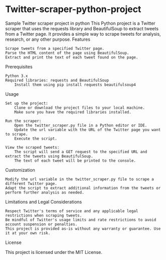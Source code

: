 # Twitter-scraper-python-project
Sample Twitter scraper project in python
This Python project is a Twitter scraper that uses the requests library and BeautifulSoup to extract tweets from a Twitter page. It provides a simple way to scrape tweets for analysis, research, or any other purpose.
Features

    Scrape tweets from a specified Twitter page.
    Parse the HTML content of the page using BeautifulSoup.
    Extract and print the text of each tweet found on the page.

Prerequisites

    Python 3.x
    Required libraries: requests and BeautifulSoup
        Install them using pip install requests beautifulsoup4

Usage

    Set up the project:
        Clone or download the project files to your local machine.
        Make sure you have the required libraries installed.

    Run the scraper:
        Open the twitter_scraper.py file in a Python editor or IDE.
        Update the url variable with the URL of the Twitter page you want to scrape.
        Execute the script.

    View the scraped tweets:
        The script will send a GET request to the specified URL and extract the tweets using BeautifulSoup.
        The text of each tweet will be printed to the console.

Customization

    Modify the url variable in the twitter_scraper.py file to scrape a different Twitter page.
    Adapt the script to extract additional information from the tweets or perform further analysis as needed.

Limitations and Legal Considerations

    Respect Twitter's terms of service and any applicable legal restrictions when scraping tweets.
    Be mindful of Twitter's usage limits and rate restrictions to avoid account suspension or penalties.
    This project is provided as-is without any warranty or guarantee. Use it at your own risk.

License

This project is licensed under the MIT License.
